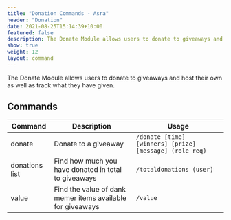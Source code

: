 ```yaml
---
title: "Donation Commands - Asra"
header: "Donation"
date: 2021-08-25T15:14:39+10:00
featured: false
description: The Donate Module allows users to donate to giveaways and host their own as well as track what they have given.
show: true
weight: 12
layout: command
---
```


The Donate Module allows users to donate to giveaways and host their own as well as track what they have given.

## Commands

| Command        | Description                                                   | Usage                                                   |
| -------------- | ------------------------------------------------------------- | --------------------------------------------------------|
| donate         | Donate to a giveaway                                          | `/donate [time] [winners] [prize] [message] (role req)` |
| donations list | Find how much you have donated in total to giveaways          | `/totaldonations (user)`                                |
| value          | Find the value of dank memer items available for giveaways    | `/value`                                                |